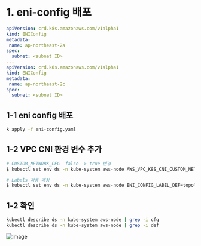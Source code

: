 # 1. eni-config 배포  
```yaml
apiVersion: crd.k8s.amazonaws.com/v1alpha1
kind: ENIConfig
metadata:
 name: ap-northeast-2a
spec:
  subnet: <subnet ID>
---
apiVersion: crd.k8s.amazonaws.com/v1alpha1
kind: ENIConfig
metadata:
 name: ap-northeast-2c
spec:
  subnet: <subnet ID>
```
## 1-1 eni config 배포
```bash
k apply -f eni-config.yaml
```
## 1-2 VPC CNI 환경 변수 추가
```bash
# CUSTOM_NETWORK_CFG  false -> true 변경
$ kubectl set env ds -n kube-system aws-node AWS_VPC_K8S_CNI_CUSTOM_NETWORK_CFG=true

# Labels 자동 매칭
$ kubectl set env ds -n kube-system aws-node ENI_CONFIG_LABEL_DEF=topology.kubernetes.io/zone
```
## 1-2 확인  
```bash
kubectl describe ds -n kube-system aws-node | grep -i cfg
kubectl describe ds -n kube-system aws-node | grep -i def
```  
![image](https://github.com/user-attachments/assets/2ee25e32-1303-4942-97df-5b83e589bb36)  
